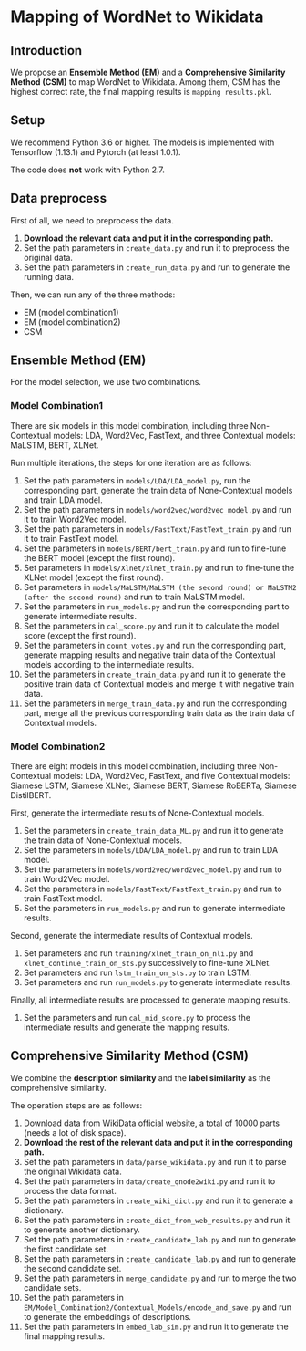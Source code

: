 # Mapping of WordNet to Wikidata



## Introduction

We propose an **Ensemble Method (EM)** and a **Comprehensive Similarity Method (CSM)** to map WordNet to Wikidata. Among them, CSM has the highest correct rate, the final mapping results is `mapping results.pkl`.



## Setup

We recommend Python 3.6 or higher. The models is implemented with Tensorflow (1.13.1) and Pytorch (at least 1.0.1).

The code does **not** work with Python 2.7.



## Data preprocess

First of all, we need to preprocess the data.

1. **Download the relevant data and put it in the corresponding path.**
2. Set the path parameters in `create_data.py` and run it to preprocess the original data.
3. Set the path parameters in `create_run_data.py` and run to generate the running data.

Then, we can run any of the three methods:

+ EM (model combination1)
+ EM (model combination2)
+ CSM 



## Ensemble Method (EM)

For the model selection, we use two combinations.

### Model Combination1

There are six models in this model combination, including three Non-Contextual models: LDA, Word2Vec, FastText, and three Contextual models: MaLSTM, BERT, XLNet.

Run multiple iterations, the steps for one iteration are as follows:

1. Set the path parameters in `models/LDA/LDA_model.py`, run the corresponding part, generate the train data of None-Contextual models and train LDA model.
2. Set the path parameters in `models/word2vec/word2vec_model.py` and run it to train Word2Vec model.
3. Set the path parameters in `models/FastText/FastText_train.py` and run it to train FastText model.
4. Set the parameters in `models/BERT/bert_train.py` and run to fine-tune the BERT model (except the first round).
5. Set parameters in `models/Xlnet/xlnet_train.py` and run to fine-tune the XLNet model (except the first round).
6. Set parameters in `models/MaLSTM/MaLSTM (the second round) or MaLSTM2 (after the second round)` and run to train MaLSTM model.
7. Set the parameters in `run_models.py` and run the corresponding part to generate intermediate results.
8. Set the parameters in `cal_score.py` and run it to calculate the model score (except the first round).
9. Set the parameters in `count_votes.py` and run the corresponding part, generate mapping results and negative train data of the Contextual models according to the intermediate results.
10. Set the parameters in `create_train_data.py` and run it to generate the positive train data of Contextual models and merge it with negative train data.
11. Set the parameters in `merge_train_data.py` and run the corresponding part, merge all the previous corresponding train data as the train data of Contextual models.

### Model Combination2

There are eight models in this model combination, including three Non-Contextual models: LDA, Word2Vec, FastText, and five Contextual models: Siamese LSTM, Siamese XLNet, Siamese BERT, Siamese RoBERTa, Siamese DistilBERT.

First, generate the intermediate results of None-Contextual models.

1. Set the parameters in `create_train_data_ML.py` and run it to generate the train data of None-Contextual models.
2. Set the parameters in `models/LDA/LDA_model.py` and run to train LDA model.
3. Set the parameters in `models/word2vec/word2vec_model.py` and run to train Word2Vec model.
4. Set the parameters in `models/FastText/FastText_train.py` and run to train FastText model.
5. Set the parameters in `run_models.py` and run to generate intermediate results.

Second, generate the intermediate results of Contextual models.

1. Set parameters and run `training/xlnet_train_on_nli.py` and `xlnet_continue_train_on_sts.py` successively to fine-tune XLNet.
2. Set parameters and run `lstm_train_on_sts.py` to train LSTM.
3. Set parameters and run `run_models.py` to generate intermediate results.

Finally, all intermediate results are processed to generate mapping results.

1. Set the parameters and run `cal_mid_score.py` to process the intermediate results and generate the mapping results.



## Comprehensive Similarity Method (CSM) 

We combine the **description similarity** and the **label similarity** as the comprehensive similarity.

The operation steps are as follows:

1. Download data from WikiData official website, a total of 10000 parts (needs a lot of disk space).
2. **Download the rest of the relevant data and put it in the corresponding path.**
3. Set the path parameters in `data/parse_wikidata.py` and run it to parse the original Wikidata data.
4. Set the path parameters in `data/create_qnode2wiki.py` and run it to process the data format.
6. Set the path parameters in `create_wiki_dict.py` and run it to generate a dictionary.
7. Set the path parameters in `create_dict_from_web_results.py` and run it to generate another dictionary.
8. Set the path parameters in `create_candidate_lab.py` and run to generate the first candidate set.
9. Set the path parameters in `create_candidate_lab.py` and run to generate the second candidate set.
10. Set the path parameters in `merge_candidate.py` and run to merge the two candidate sets.
11. Set the path parameters in `EM/Model_Combination2/Contextual_Models/encode_and_save.py` and run to generate the embeddings of descriptions.
11. Set the path parameters in `embed_lab_sim.py` and run it to generate the final mapping results.